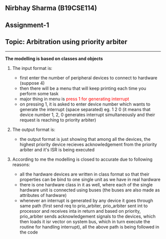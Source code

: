 ## Nirbhay Sharma (B19CSE114)
## Assignment-1 
## Topic: Arbitration using priority arbiter

---
**The modelling is based on classes and objects**

1. The input format is:
    - first enter the number of peripheral devices to connect to hardware (suppose 4)
    - then there will be a menu that will keep printing each time you perform some task 
    - major thing in menu is <span style="color:red">press 1 for generating interrupt<span/>
    - on pressing 1, it is asked to enter device number which wants to generate the interrupt (space separated)
    eg. 1 2 0 (it means that device number 1, 2, 0 generates interrupt simultaneously and their request is reaching to priority arbiter)

2. The output format is:
    - the output format is just showing that among all the devices, the highest priority device recieves acknowledgement from the priority arbiter and it's ISR is being executed

3. According to me the modelling is closed to accurate due to following reasons:
    - all the hardware devices are written in class format so that their properties can be bind to one single unit as we have in real hardware
    - there is one hardware class in it as well, where each of the single hardware unit is connected using buses (the buses are also made as attributes of hardware)
    - whenever an interrupt is generated by any device it goes through same path (first send req to prio_arbiter, prio_arbiter sent int to processor and receives inta in return and based on priority, prio_arbiter sends acknowledgement signals to the devices, which then loads it isr vector on system bus, which in turn execute the routine for handling interrupt), all the above path is being followed in the code


